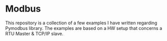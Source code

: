 # Modbus
This repository is a collection of a few examples I have written regarding Pymodbus library. The examples are based on a HW setup that concerns a RTU Master & TCP/IP slave. 
